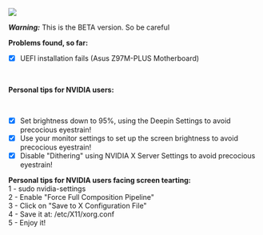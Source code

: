 ![](https://i.imgur.com/aTdv3NE.png)

***Warning:*** This is the BETA version. So be careful <br />

**Problems found, so far:**

- [x] UEFI installation fails (Asus Z97M-PLUS Motherboard) 

<br />

**Personal tips for NVIDIA users:**

<br />

- [x] Set brightness down to 95%, using the Deepin Settings to avoid precocious eyestrain!
- [x] Use your monitor settings to set up the screen brightness to avoid precocious eyestrain!
- [x] Disable "Dithering" using NVIDIA X Server Settings to avoid precocious eyestrain!

**Personal tips for NVIDIA users facing screen tearting:** <br />
1 - sudo nvidia-settings <br />
2 - Enable "Force Full Composition Pipeline" <br />
3 - Click on "Save to X Configuration File" <br />
4 - Save it at: /etc/X11/xorg.conf <br />
5 - Enjoy it! <br />
